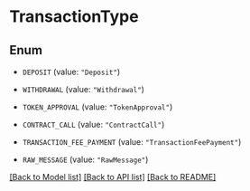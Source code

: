 # TransactionType

## Enum


* `DEPOSIT` (value: `"Deposit"`)

* `WITHDRAWAL` (value: `"Withdrawal"`)

* `TOKEN_APPROVAL` (value: `"TokenApproval"`)

* `CONTRACT_CALL` (value: `"ContractCall"`)

* `TRANSACTION_FEE_PAYMENT` (value: `"TransactionFeePayment"`)

* `RAW_MESSAGE` (value: `"RawMessage"`)


[[Back to Model list]](../README.md#documentation-for-models) [[Back to API list]](../README.md#documentation-for-api-endpoints) [[Back to README]](../README.md)


